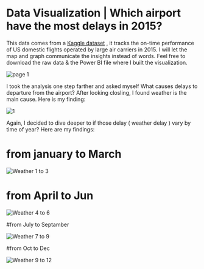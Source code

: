 # Data Visualization | Which airport have the most delays in 2015?

This data comes from a <a href="https://www.kaggle.com/datasets/usdot/flight-delays" target="_blank">Kaggle dataset</a> , it tracks the on-time performance of US domestic flights operated by large air carriers in 2015. I will let the map and graph communicate the insights instead of words. Feel free to download the raw data & the Power BI file where I built the visualization.


![page 1](https://user-images.githubusercontent.com/52235733/181624205-63669dff-57b3-433e-b86b-3fe62287d5e1.JPG)



I took the analysis one step farther and asked myself What causes delays to departure from the airport? After looking closling, I found weather is the main cause. Here is my finding: 

![1](https://user-images.githubusercontent.com/52235733/181620650-1e0a9a89-6362-48ba-88ce-fddcb4ca9a0a.JPG)

Again, I decided to dive deeper to if those delay ( weather delay ) vary by time of year? Here are my findings: 

# from january to March 

![Weather 1 to 3](https://user-images.githubusercontent.com/52235733/181623801-15e1afb0-744a-4599-8043-72a9c71f6544.JPG)

# from April to Jun

![Weather 4 to 6](https://user-images.githubusercontent.com/52235733/181623892-16929b60-659a-4670-8497-f57d3bdfdebc.JPG)

#from July to Septamber 

![Weather 7 to 9](https://user-images.githubusercontent.com/52235733/181623965-8633b98d-1695-453b-ae7b-9191ffa69c91.JPG)

#from Oct to Dec

![Weather 9 to 12](https://user-images.githubusercontent.com/52235733/181624025-2b5142d1-2fe1-4714-865c-5c564bb0d368.JPG)

